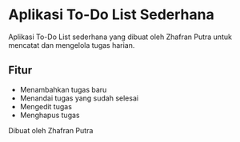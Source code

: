 # Aplikasi To-Do List Sederhana

Aplikasi To-Do List sederhana yang dibuat oleh Zhafran Putra untuk mencatat dan mengelola tugas harian.

## Fitur
- Menambahkan tugas baru
- Menandai tugas yang sudah selesai
- Mengedit tugas
- Menghapus tugas

Dibuat oleh Zhafran Putra
